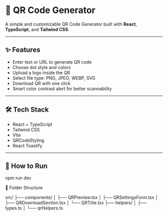 # 🔳 QR Code Generator

A simple and customizable QR Code Generator built with **React**, **TypeScript**, and **Tailwind CSS**.

---

## ✨ Features

- Enter text or URL to generate QR code  
- Choose dot style and colors  
- Upload a logo inside the QR  
- Select file type: PNG, JPEG, WEBP, SVG  
- Download QR with one click  
- Smart color contrast alert for better scannability  

---

## 🛠 Tech Stack

- React + TypeScript  
- Tailwind CSS  
- Vite  
- QRCodeStyling  
- React Toastify  

---

## 🚀 How to Run

npm run dev

📁 Folder Structure

src/
├── components/
│   ├── QRPreview.tsx
│   ├── QRSettingsForm.tsx
│   ├── QRDownloadSection.tsx
│   └── QRTitle.tsx
├── helpers/
│   ├── types.ts
│   └── qrHelpers.ts
